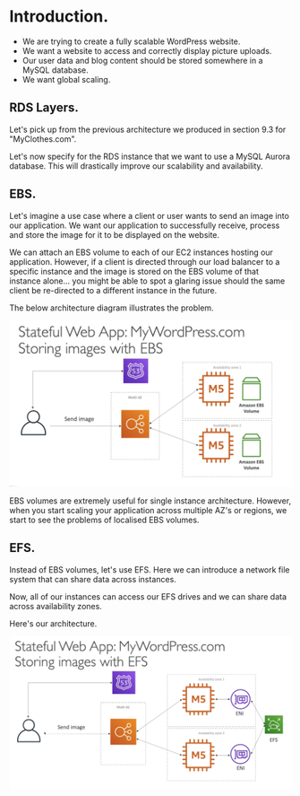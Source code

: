 # **Introduction.**

* We are trying to create a fully scalable WordPress website.
* We want a website to access and correctly display picture uploads.
* Our user data and blog content should be stored somewhere in a MySQL database.
* We want global scaling.

## **RDS Layers.**

Let's pick up from the previous architecture we produced in section 9.3 for "MyClothes.com".

Let's now specify for the RDS instance that we want to use a MySQL Aurora database. This will drastically improve our scalability and availability.

## **EBS.**

Let's imagine a use case where a client or user wants to send an image into our application. We want our application to successfully receive, process and store the image for it to be displayed on the website.

We can attach an EBS volume to each of our EC2 instances hosting our application. However, if a client is directed through our load balancer to a specific instance and the image is stored on the EBS volume of that instance alone... you might be able to spot a glaring issue should the same client be re-directed to a different instance in the future.

The below architecture diagram illustrates the problem.

<img src='./images/MyWordPressArchitecture1.png'>

EBS volumes are extremely useful for single instance architecture. However, when you start scaling your application across multiple AZ's or regions, we start to see the problems of localised EBS volumes.

## **EFS.**

Instead of EBS volumes, let's use EFS. Here we can introduce a network file system that can share data across instances.

Now, all of our instances can access our EFS drives and we can share data across availability zones.

Here's our architecture.

<img src='./images/MyWordPressArchitecture2.png'>